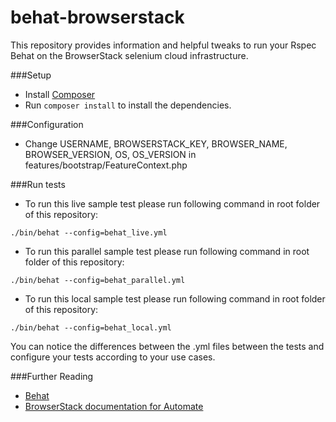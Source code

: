 behat-browserstack
=========

This repository provides information and helpful tweaks to run your Rspec Behat on the BrowserStack selenium cloud infrastructure.

###Setup
- Install [Composer](http://getcomposer.org/doc/00-intro.md)
- Run `composer install` to install the dependencies. 

###Configuration
- Change USERNAME, BROWSERSTACK_KEY, BROWSER_NAME, BROWSER_VERSION, OS, OS_VERSION in features/bootstrap/FeatureContext.php

###Run tests
- To run this live sample test please run following command in root folder of this repository:
```
./bin/behat --config=behat_live.yml
```

- To run this parallel sample test please run following command in root folder of this repository:
```
./bin/behat --config=behat_parallel.yml
```

- To run this local sample test please run following command in root folder of this repository:
```
./bin/behat --config=behat_local.yml
```

You can notice the differences between the .yml files between the tests and configure your tests according to your use cases. 

###Further Reading
- [Behat](http://docs.behat.org/en/v3.0/)
- [BrowserStack documentation for Automate](https://www.browserstack.com/automate/php)

